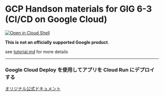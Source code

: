 # GCP Handson materials for GIG 6-3 (CI/CD on Google Cloud)

[![Open in Cloud Shell](https://gstatic.com/cloudssh/images/open-btn.png)](https://ssh.cloud.google.com/cloudshell/open?cloudshell_git_repo=https://github.com/google-cloud-japan/gig-training-materials&cloudshell_workspace=gig06-03&cloudshell_tutorial=tutorial.md)

**This is not an officially supported Google product**.

see [tutorial.md](tutorial.md) for more details

---
### **Google Cloud Deploy を使用してアプリを Cloud Run にデプロイする**
[オリジナル公式ドキュメント](https://cloud.google.com/deploy/docs/deploy-app-run?hl=ja)
